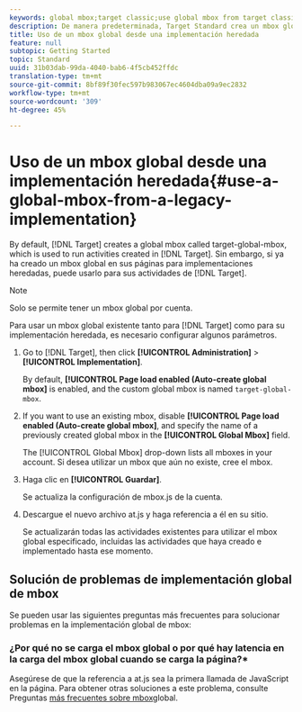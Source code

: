 ```yaml
---
keywords: global mbox;target classic;use global mbox from target classic
description: De manera predeterminada, Target Standard crea un mbox global, denominado target-global-mbox, que se utiliza para ejecutar actividades creadas en Target Standard. Sin embargo, si ya ha creado un mbox global en sus páginas para implementaciones heredadas, puede usarlo para sus actividades de Target Standard.
title: Uso de un mbox global desde una implementación heredada
feature: null
subtopic: Getting Started
topic: Standard
uuid: 31b03dab-99da-4040-bab6-4f5cb452ffdc
translation-type: tm+mt
source-git-commit: 8bf89f30fec597b983067ec4604dba09a9ec2832
workflow-type: tm+mt
source-wordcount: '309'
ht-degree: 45%

---
```



# Uso de un mbox global desde una implementación heredada{#use-a-global-mbox-from-a-legacy-implementation}

By default, [!DNL Target] creates a global mbox called target-global-mbox, which is used to run activities created in [!DNL Target]. Sin embargo, si ya ha creado un mbox global en sus páginas para implementaciones heredadas, puede usarlo para sus actividades de [!DNL Target].

>[!NOTE]
>
>Solo se permite tener un mbox global por cuenta.

Para usar un mbox global existente tanto para [!DNL Target] como para su implementación heredada, es necesario configurar algunos parámetros.

1. Go to [!DNL Target], then click **[!UICONTROL Administration]** > **[!UICONTROL Implementation]**.

   By default, **[!UICONTROL Page load enabled (Auto-create global mbox]** is enabled, and the custom global mbox is named `target-global-mbox`.

1. If you want to use an existing mbox, disable **[!UICONTROL Page load enabled (Auto-create global mbox]**, and specify the name of a previously created global mbox in the **[!UICONTROL Global Mbox]** field.

   The [!UICONTROL Global Mbox] drop-down lists all mboxes in your account. Si desea utilizar un mbox que aún no existe, cree el mbox.

1. Haga clic en **[!UICONTROL Guardar]**.

   Se actualiza la configuración de mbox.js de la cuenta.

1. Descargue el nuevo archivo at.js y haga referencia a él en su sitio.

   Se actualizarán todas las actividades existentes para utilizar el mbox global especificado, incluidas las actividades que haya creado e implementado hasta ese momento.

## Solución de problemas de implementación global de mbox

Se pueden usar las siguientes preguntas más frecuentes para solucionar problemas en la implementación global de mbox:

### ¿Por qué no se carga el mbox global o por qué hay latencia en la carga del mbox global cuando se carga la página?*

Asegúrese de que la referencia a at.js sea la primera llamada de JavaScript en la página. Para obtener otras soluciones a este problema, consulte Preguntas [más frecuentes sobre mbox](/help/c-implementing-target/c-implementing-target-for-client-side-web/c-target-atjs-faq/global-mbox-frequently-asked-questions.md)global.
